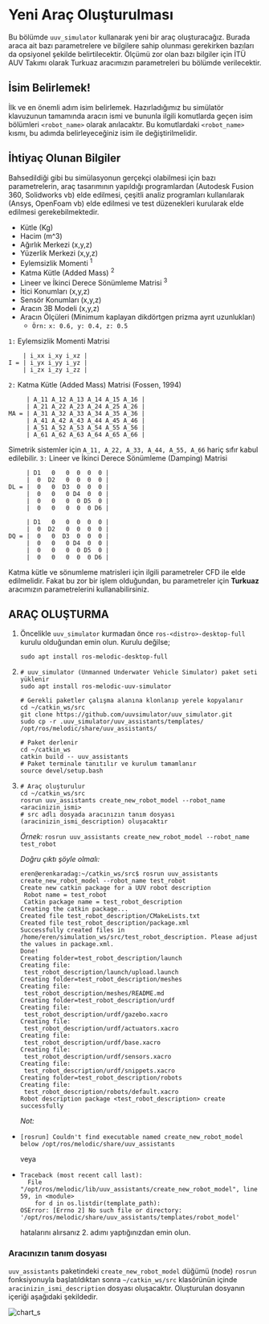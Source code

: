 <!-- TODO: birini seç ve diğerini düzelt <robot_name> veya <aracinizin_ismi> -->

# Yeni Araç Oluşturulması

Bu bölümde `uuv_simulator` kullanarak yeni bir araç oluşturacağız. Burada araca ait bazı parametrelere
ve bilgilere sahip olunması gerekirken bazıları da opsiyonel şekilde belirtilecektir. Ölçümü zor olan 
bazı bilgiler için İTÜ AUV Takımı olarak Turkuaz aracımızın parametreleri bu bölümde verilecektir. 


## İsim Belirlemek!
İlk ve en önemli adım isim belirlemek. Hazırladığımız bu simülatör klavuzunun tamamında aracın ismi ve
bununla ilgili komutlarda geçen isim bölümleri `<robot_name>` olarak anılacaktır. Bu komutlardaki `<robot_name>`
kısmı, bu adımda belirleyeceğiniz isim ile değiştirilmelidir.

## İhtiyaç Olunan Bilgiler
Bahsedildiği gibi bu simülasyonun gerçekçi olabilmesi için bazı parametrelerin, araç tasarımının yapıldığı 
programlardan (Autodesk Fusion 360, Solidworks vb) elde edilmesi, çeşitli analiz programları kullanılarak 
(Ansys, OpenFoam vb) elde edilmesi ve test düzenekleri kurularak elde edilmesi gerekebilmektedir.


  - Kütle (Kg)
  - Hacim (m^3)
  - Ağırlık Merkezi (x,y,z)
  - Yüzerlik Merkezi (x,y,z)
  - Eylemsizlik Momenti <sup>1</sup>
  - Katma Kütle (Added Mass) <sup>2</sup>
  - Lineer ve İkinci Derece Sönümleme Matrisi <sup>3</sup>
  - İtici Konumları (x,y,z)
  - Sensör Konumları (x,y,z)
  - Aracın 3B Modeli (x,y,z)
  - Aracın Ölçüleri (Minimum kaplayan dikdörtgen prizma ayrıt uzunlukları)
    - `Örn:` `x: 0.6, y: 0.4, z: 0.5` 


  `1:` Eylemsizlik Momenti Matrisi
  ```
      | i_xx i_xy i_xz |
  I = | i_yx i_yy i_yz |
      | i_zx i_zy i_zz |
  ```
  `2:` Katma Kütle (Added Mass) Matrisi (Fossen, 1994)
  ```
       | A_11 A_12 A_13 A_14 A_15 A_16 |
       | A_21 A_22 A_23 A_24 A_25 A_26 |
  MA = | A_31 A_32 A_33 A_34 A_35 A_36 |
       | A_41 A_42 A_43 A_44 A_45 A_46 |
       | A_51 A_52 A_53 A_54 A_55 A_56 |
       | A_61 A_62 A_63 A_64 A_65 A_66 |
  ```
  Simetrik sistemler için `A_11, A_22, A_33, A_44, A_55, A_66` hariç sıfır kabul edilebilir.
  `3:` Lineer ve İkinci Derece Sönümleme (Damping) Matrisi
  ```
       | D1   0   0  0  0  0 |
       |  0  D2   0  0  0  0 |
  DL = |  0   0  D3  0  0  0 |
       |  0   0   0 D4  0  0 |
       |  0   0   0  0 D5  0 |
       |  0   0   0  0  0 D6 |
       
       | D1   0   0  0  0  0 |
       |  0  D2   0  0  0  0 |
  DQ = |  0   0  D3  0  0  0 |
       |  0   0   0 D4  0  0 |
       |  0   0   0  0 D5  0 |
       |  0   0   0  0  0 D6 |
  ```
 
Katma kütle ve sönumleme matrisleri için ilgili parametreler CFD ile elde edilmelidir.
Fakat bu zor bir işlem olduğundan, bu parametreler için **Turkuaz** aracımızın parametrelerini 
kullanabilirsiniz.


## ARAÇ OLUŞTURMA
1. Öncelikle `uuv_simulator` kurmadan önce `ros-<distro>-desktop-full` kurulu olduğundan emin olun. Kurulu değilse;

   ```
   sudo apt install ros-melodic-desktop-full
   ```

2. ```
   # uuv_simulator (Unmanned Underwater Vehicle Simulator) paket seti yüklenir
   sudo apt install ros-melodic-uuv-simulator
   
   # Gerekli paketler çalışma alanına klonlanıp yerele kopyalanır
   cd ~/catkin_ws/src
   git clone https://github.com/uuvsimulator/uuv_simulator.git
   sudo cp -r .uuv_simulator/uuv_assistants/templates/ /opt/ros/melodic/share/uuv_assistants/
   
   # Paket derlenir
   cd ~/catkin_ws
   catkin build -- uuv_assistants
   # Paket terminale tanıtılır ve kurulum tamamlanır
   source devel/setup.bash
   ```

3. ```
   # Araç oluşturulur
   cd ~/catkin_ws/src
   rosrun uuv_assistants create_new_robot_model --robot_name <aracinizin_ismi>
   # src adlı dosyada aracınızın tanım dosyası (aracinizin_ismi_description) oluşacaktır
   ```

   *Örnek:* `rosrun uuv_assistants create_new_robot_model --robot_name test_robot`

   *Doğru çıktı şöyle olmalı:*

   ```
   eren@erenkaradag:~/catkin_ws/src$ rosrun uuv_assistants create_new_robot_model --robot_name test_robot
   Create new catkin package for a UUV robot description
   	Robot name = test_robot
   	Catkin package name = test_robot_description
   Creating the catkin package...
   Created file test_robot_description/CMakeLists.txt
   Created file test_robot_description/package.xml
   Successfully created files in /home/eren/simulation_ws/src/test_robot_description. Please adjust the values in package.xml.
   Done!
   Creating folder=test_robot_description/launch
   Creating file:
   	test_robot_description/launch/upload.launch
   Creating folder=test_robot_description/meshes
   Creating file:
   	test_robot_description/meshes/README.md
   Creating folder=test_robot_description/urdf
   Creating file:
   	test_robot_description/urdf/gazebo.xacro
   Creating file:
   	test_robot_description/urdf/actuators.xacro
   Creating file:
   	test_robot_description/urdf/base.xacro
   Creating file:
   	test_robot_description/urdf/sensors.xacro
   Creating file:
   	test_robot_description/urdf/snippets.xacro
   Creating folder=test_robot_description/robots
   Creating file:
   	test_robot_description/robots/default.xacro
   Robot description package <test_robot_description> create successfully
   ```

   *Not:*

- ```
  [rosrun] Couldn't find executable named create_new_robot_model below /opt/ros/melodic/share/uuv_assistants
  ```

  veya

- ```
  Traceback (most recent call last):
    File "/opt/ros/melodic/lib/uuv_assistants/create_new_robot_model", line 59, in <module>
      for d in os.listdir(template_path):
  OSError: [Errno 2] No such file or directory: '/opt/ros/melodic/share/uuv_assistants/templates/robot_model'
  ```

  hatalarını alırsanız 2. adımı yaptığınızdan emin olun.
  
### Aracınızın tanım dosyası

`uuv_assistants` paketindeki `create_new_robot_model` düğümü (node) `rosrun` fonksiyonuyla başlatıldıktan sonra `~/catkin_ws/src` klasörünün içinde `aracinizin_ismi_description` dosyası oluşacaktır. Oluşturulan dosyanın içeriği aşağıdaki şekildedir.

![chart_s](https://user-images.githubusercontent.com/84081125/118955306-3fe9f780-b967-11eb-9d5d-85313b591446.png)
